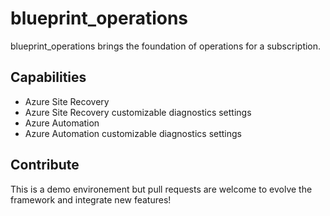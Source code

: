 # blueprint_operations
blueprint_operations brings the foundation of operations for a subscription. <br/>

## Capabilities
 - Azure Site Recovery
 - Azure Site Recovery customizable diagnostics settings
 - Azure Automation
 - Azure Automation customizable diagnostics settings 

## Contribute
This is a demo environement but pull requests are welcome to evolve the framework and integrate new features!